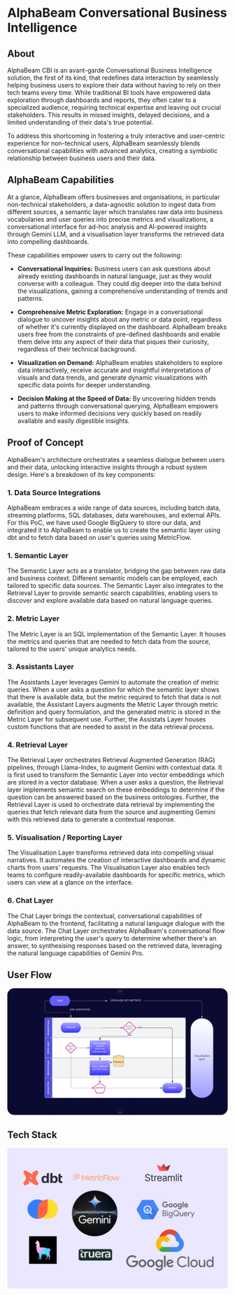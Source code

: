 # AlphaBeam Conversational Business Intelligence
## About
AlphaBeam CBI is an avant-garde Conversational Business Intelligence solution, the first of its kind, that redefines data interaction by seamlessly helping business users to explore their data without having to rely on their tech teams every time. While traditional BI tools have empowered data exploration through dashboards and reports, they often cater to a specialized audience, requiring technical expertise and leaving out crucial stakeholders. This results in missed insights, delayed decisions, and a limited understanding of their data's true potential. 

To address this shortcoming in fostering a truly interactive and user-centric experience for non-technical users, AlphaBeam seamlessly blends conversational capabilities with advanced analytics, creating a symbiotic relationship between business users and their data.

## AlphaBeam Capabilities
At a glance, AlphaBeam offers businesses and organisations, in particular non-technical stakeholders, a data-agnostic solution to ingest data from different sources, a semantic layer which translates raw data into business vocabularies and user queries into precise metrics and visualizations, a conversational interface for ad-hoc analysis and AI-powered insights through Gemini LLM, and a visualisation layer transforms the retrieved data into compelling dashboards. 

These capabilities empower users to carry out the following:
- **Conversational Inquiries:** Business users can ask questions about already existing dashboards in natural language, just as they would converse with a colleague. They could dig deeper into the data behind the visualizations, gaining a comprehensive understanding of trends and patterns.

- **Comprehensive Metric Exploration:** Engage in a conversational dialogue to uncover insights about any metric or data point, regardless of whether it's currently displayed on the dashboard. AlphaBeam breaks users free from the constraints of pre-defined dashboards and enable them delve into any aspect of their data that piques their curiosity, regardless of their technical background.

- **Visualization on Demand:** AlphaBeam enables stakeholders to explore data interactively, receive accurate and insightful interpretations of visuals and data trends, and generate dynamic visualizations with specific data points for deeper understanding.

- **Decision Making at the Speed of Data:** By uncovering hidden trends and patterns through conversational querying, AlphaBeam empowers users to make informed decisions very quickly based on readily available and easily digestible insights.

## Proof of Concept
AlphaBeam's architecture orchestrates a seamless dialogue between users and their data, unlocking interactive insights through a robust system design. Here's a breakdown of its key components:

### 1. Data Source Integrations
AlphaBeam embraces a wide range of data sources, including batch data, streaming platforms, SQL databases, data warehouses, and external APIs. For this PoC, we have used Google BigQuery to store our data, and integrated it to AlphaBeam to enable us to create the semantic layer using dbt and to fetch data based on user's queries using MetricFlow.

### 1. Semantic Layer
The Semantic Layer acts as a translator, bridging the gap between raw data and business context. Different semantic models can be employed, each tailored to specific data sources. The Semantic Layer also integrates to the Retrieval Layer to provide semantic search capabilities, enabling users to discover and explore available data based on natural language queries.

### 2. Metric Layer
The Metric Layer is an SQL implementation of the Semantic Layer. It houses the metrics and queries that are needed to fetch data from the source, tailored to the users' unique analytics needs. 

### 3. Assistants Layer
The Assistants Layer leverages Gemini to automate the creation of metric queries. When a user asks a question for which the semantic layer shows that there is available data, but the metric required to fetch that data is not available, the Assistant Layers augments the Metric Layer through metric definition and query formulation, and the generated metric is stored in the Metric Layer for subsequent use. Further, the Assistats Layer houses custom functions that are needed to assist in the data retrieval process.

### 4. Retrieval Layer
The Retrieval Layer orchestrates Retrieval Augmented Generation (RAG) pipelines, through Llama-Index, to augment Gemini with contextual data. It is first used to transform the Semantic Layer into vector embeddings which are stored in a vector database. When a user asks a question, the Retrieval layer implements semantic search on these embeddings to determine if the question can be answered based on the business ontologies. Further, the Retrieval Layer is used to orchestrate data retrieval by implementing the queries that fetch relevant data from the source and augmenting Gemini with this retrieved data to generate a contextual response.

### 5. Visualisation / Reporting Layer
The Visualisation Layer transforms retrieved data into compelling visual narratives. It automates the creation of interactive dashboards and dynamic charts from users' requests. The Visualisation Layer also enables tech teams to configure readily-available dashboards for specific metrics, which users can view at a glance on the interface.

### 6. Chat Layer
The Chat Layer brings the contextual, conversational capabilities of AlphaBeam to the frontend, facilitating a natural language dialogue with the data source. The Chat Layer orchestrates AlphaBeam's conversational flow logic, from interpreting the user's query to determine whether there's an answer, to synthesising responses based on the retrieved data, leveraging the natural language capabilities of Gemini Pro.

## User Flow
![AlphaBeam_User_Flow](https://github.com/zion-king/alphabeam/blob/main/frontend/assets/alphabeam_user_flow.png)

## Tech Stack
![AlphaBeam_Tech_Stack](https://github.com/zion-king/alphabeam/blob/main/frontend/assets/alphabeam_tech_stack.png)


